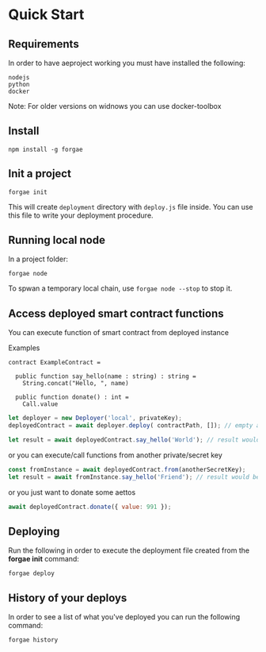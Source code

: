 # Quick Start

## Requirements
In order to have aeproject working you must have installed the following:
```
nodejs 
python 
docker 
```

Note: For older versions on widnows you can use docker-toolbox
## Install

```text
npm install -g forgae
```

## Init a project

```text
forgae init
```

This will create `deployment` directory with `deploy.js` file inside. You can use this file to write your deployment procedure.

## Running local node
In a project folder:
```text
forgae node
```

To spwan a temporary local chain, use `forgae node --stop` to stop it.

## Access deployed smart contract functions

You can execute function of smart contract from deployed instance

Examples

```text
contract ExampleContract =

  public function say_hello(name : string) : string = 
    String.concat("Hello, ", name)

  public function donate() : int =
    Call.value
```

```javascript
let deployer = new Deployer('local', privateKey);
deployedContract = await deployer.deploy( contractPath, []); // empty array for init params

let result = await deployedContract.say_hello('World'); // result would be: "Hello, World"
```

or you can execute/call functions from another private/secret key

```javascript
const fromInstance = await deployedContract.from(anotherSecretKey);
let result = await fromInstance.say_hello('Friend'); // result would be: "Hello, Friend"
```

or you just want to donate some aettos

```javascript
await deployedContract.donate({ value: 991 });
```

## Deploying

Run the following in order to execute the deployment file created from the **forgae init** command:

```text
forgae deploy
```

## History of your deploys

In order to see a list of what you've deployed you can run the following command:

```text
forgae history
```

